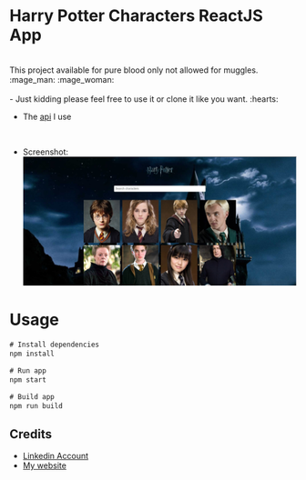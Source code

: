 # Harry Potter Characters ReactJS App
</br>
This project available for pure blood only not allowed for muggles. :mage_man:	:mage_woman:	
</br>
</br>
- Just kidding please feel free to use it or clone it like you want. :hearts:	
</br>

- The [api](https://hp-api.herokuapp.com/)  I use
</br>

- Screenshot:
![image](src/img/screenshot.jpg)

# Usage

```
# Install dependencies
npm install
```

```
# Run app
npm start
```

```
# Build app
npm run build
```
Credits
-------
- [Linkedin Account](https://www.somar-kesen.com/)  </br>
- [My website](https://www.somar-kesen.com/)
